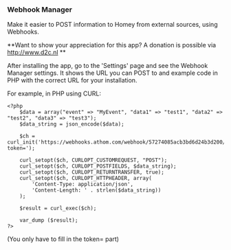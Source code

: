 ### Webhook Manager

Make it easier to POST information to Homey from external sources, using Webhooks.

**Want to show your appreciation for this app? A donation is possible via http://www.d2c.nl **

After installing the app, go to the 'Settings' page and see the Webhook Manager settings. It shows the URL you can POST to and example code in PHP with the correct URL for your installation.

For example, in PHP using CURL:

```
<?php
	$data = array("event" => "MyEvent", "data1" => "test1", "data2" => "test2", "data3" => "test3");                                                                    
	$data_string = json_encode($data);
	
	$ch = curl_init('https://webhooks.athom.com/webhook/57274085acb3bd6d24b3d200/?token=');
	
	curl_setopt($ch, CURLOPT_CUSTOMREQUEST, "POST");                                                                     
	curl_setopt($ch, CURLOPT_POSTFIELDS, $data_string);                                                                  
	curl_setopt($ch, CURLOPT_RETURNTRANSFER, true);                                                                      
	curl_setopt($ch, CURLOPT_HTTPHEADER, array(                                                                          
	    'Content-Type: application/json',                                                                                
	    'Content-Length: ' . strlen($data_string))                                                                       
	);                                                                                                                   
	                                                                                                                     
	$result = curl_exec($ch);
	
	var_dump ($result);
?>
```

(You only have to fill in the token= part)
